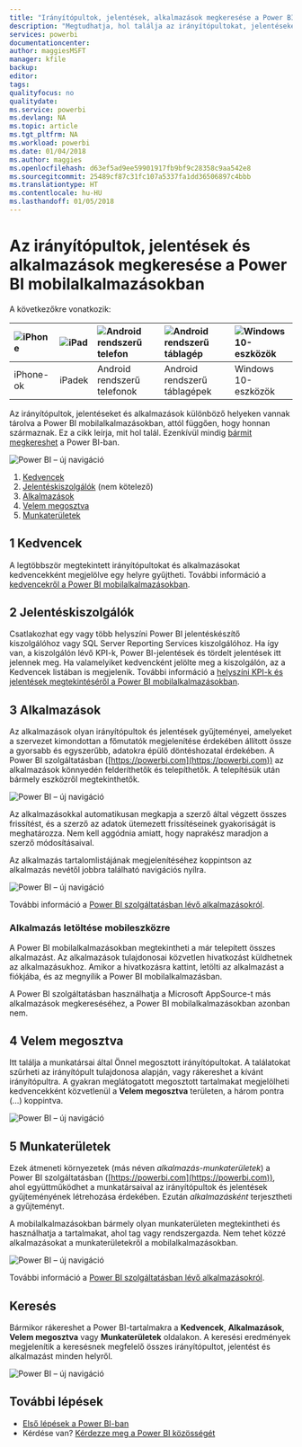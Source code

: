 ```yaml
---
title: "Irányítópultok, jelentések, alkalmazások megkeresése a Power BI mobilalkalmazásokban"
description: "Megtudhatja, hol találja az irányítópultokat, jelentéseket és alkalmazásokat a Power BI mobilalkalmazásokban, attól függően, hogy honnan származnak."
services: powerbi
documentationcenter: 
author: maggiesMSFT
manager: kfile
backup: 
editor: 
tags: 
qualityfocus: no
qualitydate: 
ms.service: powerbi
ms.devlang: NA
ms.topic: article
ms.tgt_pltfrm: NA
ms.workload: powerbi
ms.date: 01/04/2018
ms.author: maggies
ms.openlocfilehash: d63ef5ad9ee59901917fb9bf9c28358c9aa542e8
ms.sourcegitcommit: 25489cf87c31fc107a5337fa1dd36506897c4bbb
ms.translationtype: HT
ms.contentlocale: hu-HU
ms.lasthandoff: 01/05/2018
---
```

# <a name="find-your-dashboards-reports-and-apps-in-the-power-bi-mobile-apps"></a>Az irányítópultok, jelentések és alkalmazások megkeresése a Power BI mobilalkalmazásokban
A következőkre vonatkozik:

| ![iPhone](media/mobile-apps-find-content-mobile-devices/iphone-logo-50-px.png) | ![iPad](media/mobile-apps-find-content-mobile-devices/ipad-logo-50-px.png) | ![Android rendszerű telefon](media/mobile-apps-find-content-mobile-devices/android-phone-logo-50-px.png) | ![Android rendszerű táblagép](media/mobile-apps-find-content-mobile-devices/android-tablet-logo-50-px.png) | ![Windows 10-eszközök](media/mobile-apps-find-content-mobile-devices/win-10-logo-50-px.png) |
|:--- |:--- |:--- |:--- |:--- |
| iPhone-ok |iPadek |Android rendszerű telefonok |Android rendszerű táblagépek |Windows 10-eszközök |

Az irányítópultok, jelentéseket és alkalmazások különböző helyeken vannak tárolva a Power BI mobilalkalmazásokban, attól függően, hogy honnan származnak. Ez a cikk leírja, mit hol talál. Ezenkívül mindig [bármit megkereshet](mobile-apps-find-content-mobile-devices.md#search) a Power BI-ban. 

![Power BI – új navigáció](media/mobile-apps-find-content-mobile-devices/power-bi-mobile-find-content.png)

1. [Kedvencek](mobile-apps-find-content-mobile-devices.md#1-favorites)
2. [Jelentéskiszolgálók](mobile-apps-find-content-mobile-devices.md#2-report-servers) (nem kötelező)
3. [Alkalmazások](mobile-apps-find-content-mobile-devices.md#3-apps)
4. [Velem megosztva](mobile-apps-find-content-mobile-devices.md#4-shared-with-me)
5. [Munkaterületek](mobile-apps-find-content-mobile-devices.md#5-workspaces)

## <a name="1-favorites"></a>1 Kedvencek
A legtöbbször megtekintett irányítópultokat és alkalmazásokat kedvencekként megjelölve egy helyre gyűjtheti. További információ a [kedvencekről a Power BI mobilalkalmazásokban](mobile-apps-favorites.md).

## <a name="2-report-servers"></a>2 Jelentéskiszolgálók
Csatlakozhat egy vagy több helyszíni Power BI jelentéskészítő kiszolgálóhoz vagy SQL Server Reporting Services kiszolgálóhoz. Ha így van, a kiszolgálón lévő KPI-k, Power BI-jelentések és tördelt jelentések itt jelennek meg. Ha valamelyiket kedvencként jelölte meg a kiszolgálón, az a Kedvencek listában is megjelenik. További információ a [helyszíni KPI-k és jelentések megtekintéséről a Power BI mobilalkalmazásokban](mobile-app-ssrs-kpis-mobile-on-premises-reports.md).

## <a name="3-apps"></a>3 Alkalmazások
Az alkalmazások olyan irányítópultok és jelentések gyűjteményei, amelyeket a szervezet kimondottan a főmutatók megjelenítése érdekében állított össze a gyorsabb és egyszerűbb, adatokra épülő döntéshozatal érdekében. A Power BI szolgáltatásban ([https://powerbi.com](https://powerbi.com)) az alkalmazások könnyedén felderíthetők és telepíthetők. A telepítésük után bármely eszközről megtekinthetők. 

![Power BI – új navigáció](media/mobile-apps-find-content-mobile-devices/power-bi-apps-mobile-apps.png)

Az alkalmazásokkal automatikusan megkapja a szerző által végzett összes frissítést, és a szerző az adatok ütemezett frissítéseinek gyakoriságát is meghatározza. Nem kell aggódnia amiatt, hogy naprakész maradjon a szerző módosításaival.

Az alkalmazás tartalomlistájának megjelenítéséhez koppintson az alkalmazás nevétől jobbra található navigációs nyílra.

![Power BI – új navigáció](media/mobile-apps-find-content-mobile-devices/power-bi-it-spend-app-android.png)

További információ a [Power BI szolgáltatásban lévő alkalmazásokról](service-install-use-apps.md).

### <a name="get-an-app-on-a-mobile-device"></a>Alkalmazás letöltése mobileszközre
A Power BI mobilalkalmazásokban megtekintheti a már telepített összes alkalmazást. Az alkalmazások tulajdonosai közvetlen hivatkozást küldhetnek az alkalmazásukhoz. Amikor a hivatkozásra kattint, letölti az alkalmazást a fiókjába, és az megnyílik a Power BI mobilalkalmazásban. 

A Power BI szolgáltatásban használhatja a Microsoft AppSource-t más alkalmazások megkereséséhez, a Power BI mobilalkalmazásokban azonban nem. 

## <a name="4-shared-with-me"></a>4 Velem megosztva
Itt találja a munkatársai által Önnel megosztott irányítópultokat. A találatokat szűrheti az irányítópult tulajdonosa alapján, vagy rákereshet a kívánt irányítópultra. A gyakran meglátogatott megosztott tartalmakat megjelölheti kedvencekként közvetlenül a **Velem megosztva** területen, a három pontra (...) koppintva.

![Power BI – új navigáció](media/mobile-apps-find-content-mobile-devices/power-bi-mobile-shared-with-me-fave.png)

## <a name="5-workspaces"></a>5 Munkaterületek
Ezek átmeneti környezetek (más néven *alkalmazás-munkaterületek*) a Power BI szolgáltatásban ([https://powerbi.com](https://powerbi.com)), ahol együttműködhet a munkatársaival az irányítópultok és jelentések gyűjteményének létrehozása érdekében. Ezután *alkalmazásként* terjesztheti a gyűjteményt. 

A mobilalkalmazásokban bármely olyan munkaterületen megtekintheti és használhatja a tartalmakat, ahol tag vagy rendszergazda. Nem tehet közzé alkalmazásokat a munkaterületekről a mobilalkalmazásokban.

![Power BI – új navigáció](media/mobile-apps-find-content-mobile-devices/power-bi-mobile-workspaces-home-android.png)

További információ a [Power BI szolgáltatásban lévő alkalmazásokról](service-install-use-apps.md).

## <a name="search"></a>Keresés
Bármikor rákereshet a Power BI-tartalmakra a **Kedvencek**, **Alkalmazások**, **Velem megosztva** vagy **Munkaterületek** oldalakon. A keresési eredmények megjelenítik a keresésnek megfelelő összes irányítópultot, jelentést és alkalmazást minden helyről. 

![Power BI – új navigáció](media/mobile-apps-find-content-mobile-devices/power-bi-mobile-search.png)

## <a name="next-steps"></a>További lépések
* [Első lépések a Power BI-ban](service-get-started.md)
* Kérdése van? [Kérdezze meg a Power BI közösségét](http://community.powerbi.com/)

